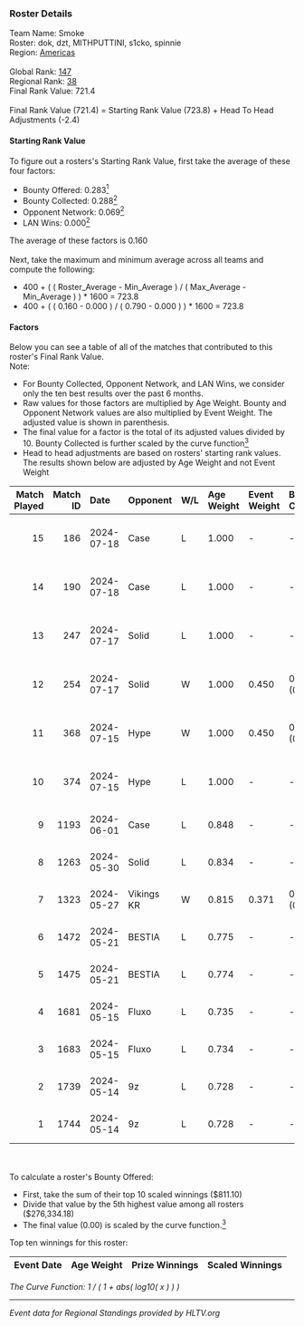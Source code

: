 ### Roster Details<br />
Team Name: Smoke<br />
Roster: dok, dzt, MITHPUTTINI, s1cko, spinnie<br />
Region: [Americas]( ../standings_americas.md)<br />
<br />
Global Rank: [147](../standings_global.md)<br />
Regional Rank: [38]( ../standings_americas.md)<br />
Final Rank Value:  721.4<br />
<br />
Final Rank Value (721.4) = Starting Rank Value (723.8) + Head To Head Adjustments (-2.4)<br />

#### Starting Rank Value<br />
To figure out a rosters's Starting Rank Value, first take the average of these four factors:<br />
- Bounty Offered: 0.283[<sup>1</sup>](#table2)
- Bounty Collected: 0.288[<sup>2</sup>](#table1)
- Opponent Network: 0.069[<sup>2</sup>](#table1)
- LAN Wins: 0.000[<sup>2</sup>](#table1)

The average of these factors is 0.160<br />
<br />
Next, take the maximum and minimum average across all teams and compute the following:<br />
- 400 + ( ( Roster_Average - Min_Average ) / ( Max_Average - Min_Average ) ) * 1600 = 723.8
- 400 + ( ( 0.160 - 0.000 ) / ( 0.790 - 0.000 ) ) * 1600 = 723.8


#### Factors<br />
Below you can see a table of all of the matches that contributed to this roster's Final Rank Value.<br />
Note:<br />

- For Bounty Collected, Opponent Network, and LAN Wins, we consider only the ten best results over the past 6 months.
- Raw values for those factors are multiplied by Age Weight. Bounty and Opponent Network values are also multiplied by Event Weight. The adjusted value is shown in parenthesis.
- The final value for a factor is the total of its adjusted values divided by 10. Bounty Collected is further scaled by the curve function[<sup>3</sup>](#curveFunction)
- Head to head adjustments are based on rosters' starting rank values. The results shown below are adjusted by Age Weight and not Event Weight
<span id="table1"></span><br />


| Match Played | Match ID | Date       | Opponent   | W/L | Age Weight | Event Weight | Bounty Collected | Opponent Network | LAN Wins  | H2H Adj. | Roster                                |
| -: | -: | :- | :- | :- | :- | :- | :- | :- | :- | -: | :- |
|           15 |      186 | 2024-07-18 | Case       | L   | 1.000      | -            | -                | -                | -         |    -8.24 | dok, dzt, MITHPUTTINI, s1cko, spinnie |
|           14 |      190 | 2024-07-18 | Case       | L   | 1.000      | -            | -                | -                | -         |    -8.84 | dok, dzt, MITHPUTTINI, s1cko, spinnie |
|           13 |      247 | 2024-07-17 | Solid      | L   | 1.000      | -            | -                | -                | -         |   -11.94 | dok, dzt, MITHPUTTINI, s1cko, spinnie |
|           12 |      254 | 2024-07-17 | Solid      | W   | 1.000      | 0.450        | 0.037 (0.017)    | 0.791 (0.356)    | 0 (0.000) |    19.89 | dok, dzt, MITHPUTTINI, s1cko, spinnie |
|           11 |      368 | 2024-07-15 | Hype       | W   | 1.000      | 0.450        | 0.030 (0.014)    | 0.466 (0.210)    | 0 (0.000) |    23.06 | dok, dzt, MITHPUTTINI, s1cko, spinnie |
|           10 |      374 | 2024-07-15 | Hype       | L   | 1.000      | -            | -                | -                | -         |    -7.95 | dok, dzt, MITHPUTTINI, s1cko, spinnie |
|            9 |     1193 | 2024-06-01 | Case       | L   | 0.848      | -            | -                | -                | -         |    -6.66 | dok, dzt, leleo, spinnie, vhz         |
|            8 |     1263 | 2024-05-30 | Solid      | L   | 0.834      | -            | -                | -                | -         |    -6.97 | dok, dzt, leleo, spinnie, vhz         |
|            7 |     1323 | 2024-05-27 | Vikings KR | W   | 0.815      | 0.371        | 0.011 (0.003)    | 0.415 (0.125)    | 0 (0.000) |    16.28 | beg0d, dok, dzt, spinnie, vhz         |
|            6 |     1472 | 2024-05-21 | BESTIA     | L   | 0.775      | -            | -                | -                | -         |    -3.23 | beg0d, dok, dzt, spinnie, vhz         |
|            5 |     1475 | 2024-05-21 | BESTIA     | L   | 0.774      | -            | -                | -                | -         |    -3.33 | beg0d, dok, dzt, spinnie, vhz         |
|            4 |     1681 | 2024-05-15 | Fluxo      | L   | 0.735      | -            | -                | -                | -         |    -2.05 | beg0d, dok, dzt, spinnie, vhz         |
|            3 |     1683 | 2024-05-15 | Fluxo      | L   | 0.734      | -            | -                | -                | -         |    -2.09 | beg0d, dok, dzt, spinnie, vhz         |
|            2 |     1739 | 2024-05-14 | 9z         | L   | 0.728      | -            | -                | -                | -         |    -0.18 | beg0d, dok, dzt, spinnie, vhz         |
|            1 |     1744 | 2024-05-14 | 9z         | L   | 0.728      | -            | -                | -                | -         |    -0.18 | beg0d, dok, dzt, spinnie, vhz         |

<br />
<span id="table2"></span><br />
To calculate a roster's Bounty Offered:<br />

- First, take the sum of their top 10 scaled winnings ($811.10)
- Divide that value by the 5th highest value among all rosters ($276,334.18)
- The final value (0.00) is scaled by the curve function.[<sup>3</sup>](#curveFunction)

Top ten winnings for this roster:<br />

| Event Date | Age Weight | Prize Winnings | Scaled Winnings |
| :- | -: | :- | :- |


<span id="curveFunction"></span>_The Curve Function: 1 / ( 1 + abs( log10( x ) ) )_<br />

---
_Event data for Regional Standings provided by HLTV.org_<br />
